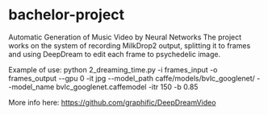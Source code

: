 # bachelor-project
Automatic Generation of Music Video by Neural Networks
The project works on the system of recording MilkDrop2 output, splitting it to frames and using DeepDream to edit each frame to psychedelic image.

Example of use:
python 2_dreaming_time.py -i frames_input -o frames_output --gpu 0 -it jpg --model_path caffe/models/bvlc_googlenet/ --model_name bvlc_googlenet.caffemodel -itr 150 -b 0.85

More info here:
https://github.com/graphific/DeepDreamVideo